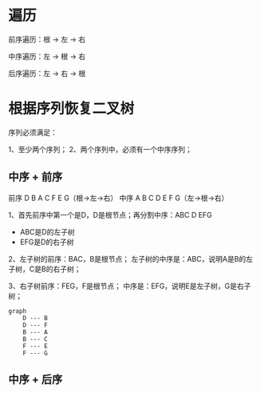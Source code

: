 # 遍历

前序遍历：根 → 左 → 右

中序遍历：左 → 根 → 右

后序遍历：左 → 右 → 根

# 根据序列恢复二叉树
序列必须满足：

1、至少两个序列；
2、两个序列中，必须有一个中序序列；

## 中序 + 前序
前序 D B A C F E G（根→左→右）
中序 A B C D E F G（左→根→右）

1、首先前序中第一个是D，D是根节点；再分割中序：ABC D EFG
- ABC是D的左子树
- EFG是D的右子树

2、左子树的前序：BAC，B是根节点；
左子树的中序是：ABC，说明A是B的左子树，C是B的右子树；

3、右子树前序：FEG，F是根节点；
中序是：EFG，说明E是左子树，G是右子树；
```mermaid
graph
	D --- B
	D --- F
	B --- A
	B --- C
	F --- E
	F --- G
```

## 中序 + 后序


